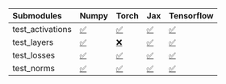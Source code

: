 | Submodules       | Numpy                                                                                                                           | Torch                                                                                                                           | Jax                                                                                                                             | Tensorflow                                                                                                                      |
|:-----------------|:--------------------------------------------------------------------------------------------------------------------------------|:--------------------------------------------------------------------------------------------------------------------------------|:--------------------------------------------------------------------------------------------------------------------------------|:--------------------------------------------------------------------------------------------------------------------------------|
| test_activations | <a href="https://github.com/unifyai/ivy/runs/8056833008?check_suite_focus=true" rel="noopener noreferrer" target="_blank">✅</a> | <a href="https://github.com/unifyai/ivy/runs/8056833257?check_suite_focus=true" rel="noopener noreferrer" target="_blank">✅</a> | <a href="https://github.com/unifyai/ivy/runs/8056833463?check_suite_focus=true" rel="noopener noreferrer" target="_blank">✅</a> | <a href="https://github.com/unifyai/ivy/runs/8056833635?check_suite_focus=true" rel="noopener noreferrer" target="_blank">✅</a> |
| test_layers      | <a href="https://github.com/unifyai/ivy/runs/8056833071?check_suite_focus=true" rel="noopener noreferrer" target="_blank">✅</a> | <a href="https://github.com/unifyai/ivy/runs/8056833309?check_suite_focus=true" rel="noopener noreferrer" target="_blank">❌</a> | <a href="https://github.com/unifyai/ivy/runs/8056833516?check_suite_focus=true" rel="noopener noreferrer" target="_blank">✅</a> | <a href="https://github.com/unifyai/ivy/runs/8056833672?check_suite_focus=true" rel="noopener noreferrer" target="_blank">✅</a> |
| test_losses      | <a href="https://github.com/unifyai/ivy/runs/8056833151?check_suite_focus=true" rel="noopener noreferrer" target="_blank">✅</a> | <a href="https://github.com/unifyai/ivy/runs/8056833367?check_suite_focus=true" rel="noopener noreferrer" target="_blank">✅</a> | <a href="https://github.com/unifyai/ivy/runs/8056833556?check_suite_focus=true" rel="noopener noreferrer" target="_blank">✅</a> | <a href="https://github.com/unifyai/ivy/runs/8056833717?check_suite_focus=true" rel="noopener noreferrer" target="_blank">✅</a> |
| test_norms       | <a href="https://github.com/unifyai/ivy/runs/8056833205?check_suite_focus=true" rel="noopener noreferrer" target="_blank">✅</a> | <a href="https://github.com/unifyai/ivy/runs/8056833414?check_suite_focus=true" rel="noopener noreferrer" target="_blank">✅</a> | <a href="https://github.com/unifyai/ivy/runs/8056833590?check_suite_focus=true" rel="noopener noreferrer" target="_blank">✅</a> | <a href="https://github.com/unifyai/ivy/runs/8056833779?check_suite_focus=true" rel="noopener noreferrer" target="_blank">✅</a> |